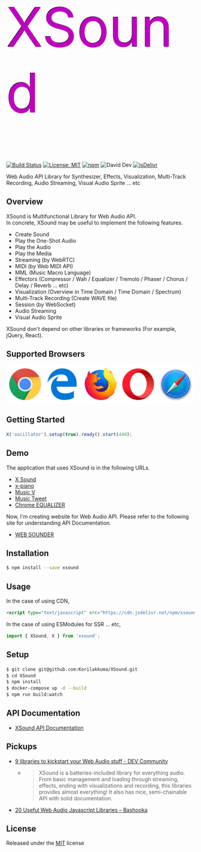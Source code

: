 <h1 style="font-famlily: 'Lucida Grande', 'Calibri', Helvetica, Arial, sans-serif; font-size: 144px; font-weight: normal; color: #c000c0; text-shadow: -1px -1px 1px #000;">XSound</h1>

[![Build Status](https://travis-ci.org/Korilakkuma/XSound.svg?branch=master)](https://travis-ci.org/Korilakkuma/XSound)
[![License: MIT](https://img.shields.io/badge/License-MIT-brightgreen.svg)](https://opensource.org/licenses/MIT)
[![npm](https://img.shields.io/npm/dt/xsound.svg)](https://www.npmjs.com/package/xsound)
![David Dev](https://img.shields.io/david/dev/Korilakkuma/XSound.svg)
[![jsDelivr](https://data.jsdelivr.com/v1/package/npm/xsound/badge)](https://www.jsdelivr.com/package/npm/xsound)
  
Web Audio API Library for Synthesizer, Effects, Visualization, Multi-Track Recording, Audio Streaming, Visual Audio Sprite ... etc
  
## Overview
  
XSound is Multifunctional Library for Web Audio API.  
In concrete, XSound may be useful to implement the following features.
  
- Create Sound
- Play the One-Shot Audio
- Play the Audio
- Play the Media
- Streaming (by WebRTC)
- MIDI (by Web MIDI API)
- MML (Music Macro Language)
- Effectors (Compressor / Wah / Equalizer / Tremolo / Phaser / Chorus / Delay / Reverb ... etc)
- Visualization (Overview in Time Domain / Time Domain / Spectrum)
- Multi-Track Recording (Create WAVE file)
- Session (by WebSocket)
- Audio Streaming
- Visual Audio Sprite
  
XSound don't depend on other libraries or frameworks (For example, jQuery, React).
  
## Supported Browsers
  
<img src="./misc/supported-browsers.png" alt="Supported Browsers" style="max-width: 100%;" />
  
## Getting Started

```JavaScript
X('oscillator').setup(true).ready().start(440);
```

## Demo
  
The application that uses XSound is in the following URLs.
  
- [X Sound](https://xsound.app/)
- [x-piano](https://korilakkuma.github.io/x-piano/)
- [Music V](https://weblike-curtaincall.ssl-lolipop.jp/portfolio-music-v/)
- [Music Tweet](https://github.com/Korilakkuma/Music-Tweet)
- [Chrome EQUALIZER](https://github.com/Korilakkuma/Chrome-EQUALIZER)
  
Now, I'm creating website for Web Audio API. Please refer to the following site for understanding API Documentation.
  
- [WEB SOUNDER](https://weblike-curtaincall.ssl-lolipop.jp/portfolio-web-sounder/)
  
## Installation

```bash
$ npm install --save xsound
```

## Usage

In the case of using CDN,

```HTML
<script type="text/javascript" src="https://cdn.jsdelivr.net/npm/xsound@latest/build/xsound.min.js"></script>
```

In the case of using ESModules for SSR ... etc,

```JavaScript
import { XSound, X } from 'xsound';
```

## Setup

```bash
$ git clone git@github.com:Korilakkuma/XSound.git
$ cd XSound
$ npm install
$ docker-compose up -d --build
$ npm run build:watch
```

## API Documentation
  
- [XSound API Documentation](https://xsound.dev/)
  
## Pickups
  
- [9 libraries to kickstart your Web Audio stuff - DEV Community](https://dev.to/areknawo/9-libraries-to-kickstart-your-web-audio-stuff-460p)
  - <blockquote>XSound is a batteries-included library for everything audio. From basic management and loading through streaming, effects, ending with visualizations and recording, this libraries provides almost everything! It also has nice, semi-chainable API with solid documentation.</blockquote>
- [20 Useful Web Audio Javascript Libraries – Bashooka](https://bashooka.com/coding/web-audio-javascript-libraries/)
  
## License
  
Released under the [MIT](https://github.com/Korilakkuma/XSound/blob/master/LICENSE) license
  
